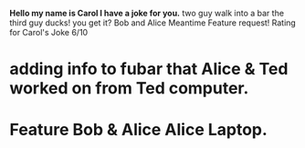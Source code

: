**Hello my name is Carol I have a joke for you.**
two guy walk into a bar the third guy ducks!
you get it?
Bob and Alice Meantime Feature request! Rating for Carol's Joke 6/10
# adding info to fubar that Alice & Ted worked on from Ted computer.
# Feature Bob & Alice Alice Laptop. 

